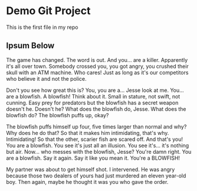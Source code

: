 # Demo Git Project

This is the first file in my repo

## Ipsum Below
The game has changed. The word is out. And you... are a killer. Apparently it's all over town. Somebody crossed you, you got angry, you crushed their skull with an ATM machine. Who cares! Just as long as it's our competitors who believe it and not the police. 

Don't you see how great this is? You, you are a... Jesse look at me. You... are a blowfish. A blowfish! Think about it. Small in stature, not swift, not cunning. Easy prey for predators but the blowfish has a secret weapon doesn't he. Doesn't he? What does the blowfish do, Jesse. What does the blowfish do? The blowfish puffs up, okay? 

The blowfish puffs himself up four, five times larger than normal and why? Why does he do that? So that it makes him intimidating, that's why. Intimidating! So that the other, scarier fish are scared off. And that's you! You are a blowfish. You see it's just all an illusion. You see it's... it's nothing but air. Now... who messes with the blowfish, Jesse? You're damn right. You are a blowfish. Say it again. Say it like you mean it. You're a BLOWFISH! 

My partner was about to get himself shot. I intervened. He was angry because those two dealers of yours had just murdered an eleven year-old boy. Then again, maybe he thought it was you who gave the order. 